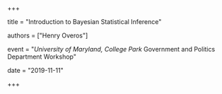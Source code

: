 +++

title = "Introduction to Bayesian Statistical Inference"

authors = ["Henry Overos"]

event = "*University of Maryland, College Park* Government and Politics Department Workshop"

date = "2019-11-11"

+++
